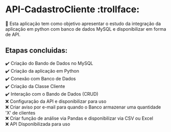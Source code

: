 # API-CadastroCliente :trollface:

:pushpin: Esta aplicação tem como objetivo apresentar o estudo da integração da aplicação em python com banco de dados MySQL e disponibilizar em forma de API.

## Etapas concluidas:

:heavy_check_mark: Criação do Bando de Dados no MySQL  
:heavy_check_mark: Criação da aplicação em Python  
  :heavy_check_mark: Conexão com Banco de Dados  
  :heavy_check_mark: Criação da Classe Cliente  
  :heavy_check_mark: Interação com o Bando de Dados (CRUD)  
  :x: Configuração da API e disponibilizar para uso  
  :x: Criar aviso por e-mail para quando o Banco armazenar uma quantidade 'X' de clientes  
  :x: Criar função de análise via Pandas e disponibilizar via CSV ou Excel  
:x: API Disponibilizada para uso  
